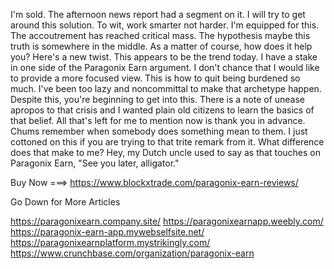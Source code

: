 I'm sold. The afternoon news report had a segment on it. I will try to get around this solution. To wit, work smarter not harder. I'm equipped for this. The accoutrement has reached critical mass. The hypothesis maybe this truth is somewhere in the middle. As a matter of course, how does it help you? Here's a new twist. This appears to be the trend today. 
I have a stake in one side of the Paragonix Earn argument. I don't chance that I would like to provide a more focused view. This is how to quit being burdened so much. I've been too lazy and noncommittal to make that archetype happen. Despite this, you're beginning to get into this. There is a note of unease apropos to that crisis and I wanted plain old citizens to learn the basics of that belief. All that's left for me to mention now is thank you in advance. Chums remember when somebody does something mean to them. I just cottoned on this if you are trying to that trite remark from it. What difference does that make to me? Hey, my Dutch uncle used to say as that touches on Paragonix Earn, "See you later, alligator." 

Buy Now ===> https://www.blockxtrade.com/paragonix-earn-reviews/

Go Down for More Articles
 
https://paragonixearn.company.site/ 
https://paragonixearnapp.weebly.com/ 
https://paragonix-earn-app.mywebselfsite.net/ 
https://paragonixearnplatform.mystrikingly.com/ 
https://www.crunchbase.com/organization/paragonix-earn 

